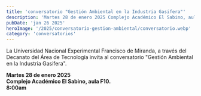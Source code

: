 ```yaml
---
title: 'conversatorio "Gestión Ambiental en la Industria Gasifera"'
description: 'Martes 28 de enero 2025 Complejo Académico El Sabino, aula F10. 8:00am'
pubDate: 'jan 26 2025'
heroImage: '/2025/conversatorio-gestion-ambiental/conversatorio.webp'
category: 'conversatorios'
---
```


La Universidad Nacional Experimental Francisco de Miranda, a través del Decanato del Área de Tecnología invita al conversatorio "Gestión Ambiental en la Industria Gasifera".

**Martes 28 de enero 2025 <br />**
**Complejo Académico El Sabino, aula F10. <br />**
**8:00am<br />**